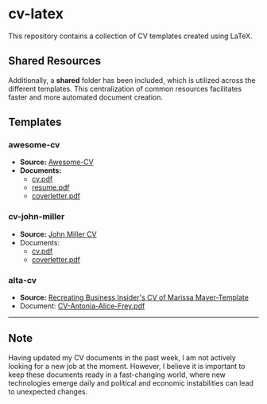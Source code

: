 # cv-latex

This repository contains a collection of CV templates created using LaTeX.

## Shared Resources

Additionally, a **shared** folder has been included, which is utilized across the different templates. This centralization of common resources facilitates faster and more automated document creation.

## Templates

### awesome-cv

- **Source:** [Awesome-CV](https://github.com/posquit0/Awesome-CV)
- **Documents:**
  - [cv.pdf](./awesome-cv/cv.pdf)
  - [resume.pdf](./awesome-cv/resume.pdf)
  - [coverletter.pdf](./awesome-cv/coverletter.pdf)

### cv-john-miller

- **Source:** [John Miller CV](https://www.overleaf.com/latex/templates/john-miller-cv/djrtsjfvqmnq)
- Documents:
  - [cv.pdf](./cv-john-miller/cv.pdf)
  - [coverletter.pdf](./cv-john-miller/coverletter.pdf)

### alta-cv

- **Source:** [Recreating Business Insider's CV of Marissa Mayer-Template](https://www.overleaf.com/latex/templates/recreating-business-insiders-cv-of-marissa-mayer/gtqfpbwncfvp)
- Document: [CV-Antonia-Alice-Frey.pdf](./alta-cv/CV-Antonia-Alice-Frey.pdf)

---

## Note

Having updated my CV documents in the past week, I am not actively looking for a new job at the moment. However, I believe it is important to keep these documents ready in a fast-changing world, where new technologies emerge daily and political and economic instabilities can lead to unexpected changes.

